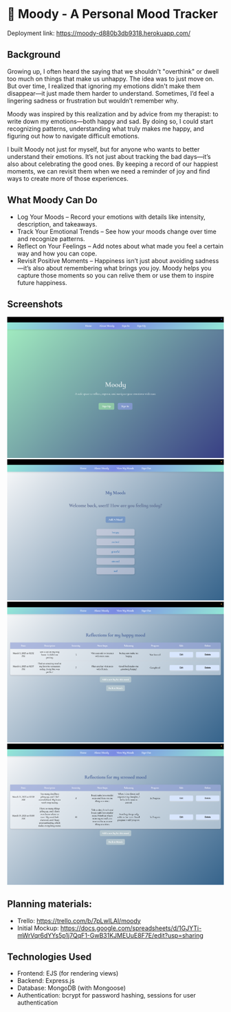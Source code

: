 # 🌙 Moody - A Personal Mood Tracker
Deployment link: https://moody-d880b3db9318.herokuapp.com/

## Background
Growing up, I often heard the saying that we shouldn't "overthink" or dwell too much on things that make us unhappy. The idea was to just move on. But over time, I realized that ignoring my emotions didn't make them disappear—it just made them harder to understand. Sometimes, I’d feel a lingering sadness or frustration but wouldn’t remember why.

Moody was inspired by this realization and by advice from my therapist: to write down my emotions—both happy and sad. By doing so, I could start recognizing patterns, understanding what truly makes me happy, and figuring out how to navigate difficult emotions.

I built Moody not just for myself, but for anyone who wants to better understand their emotions. It’s not just about tracking the bad days—it’s also about celebrating the good ones. By keeping a record of our happiest moments, we can revisit them when we need a reminder of joy and find ways to create more of those experiences.

## What Moody Can Do
- Log Your Moods – Record your emotions with details like intensity, description, and takeaways.
- Track Your Emotional Trends – See how your moods change over time and recognize patterns.
- Reflect on Your Feelings – Add notes about what made you feel a certain way and how you can cope.
- Revisit Positive Moments – Happiness isn’t just about avoiding sadness—it’s also about remembering what brings you joy. Moody helps you capture those moments so you can relive them or use them to inspire future happiness.

## Screenshots
![screenshot of landing page](/assets/images/home.png)
![screenshot of moods index page](/assets/images/moods.png)
![screenshot of example mood (happy) page with associated logs](/assets/images/happy.png)
![screenshot of example mood (stressed) page with associated logs](/assets/images/stressed.png)



## Planning materials: 
- Trello: https://trello.com/b/7pLwILAl/moody
- Initial Mockup: https://docs.google.com/spreadsheets/d/1GJYTi-mWrVqr6dYYs5p1j7QqF1-GwB31KJMEUuE8F7E/edit?usp=sharing


## Technologies Used
- Frontend: EJS (for rendering views)
- Backend: Express.js
- Database: MongoDB (with Mongoose)
- Authentication: bcrypt for password hashing, sessions for user authentication